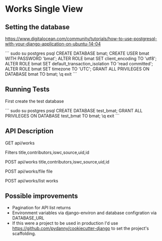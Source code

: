 Works Single View
=================

Setting the database
--------------------

https://www.digitalocean.com/community/tutorials/how-to-use-postgresql-with-your-django-application-on-ubuntu-14-04

´´´
sudo su postgres
psql
CREATE DATABASE bmat;
CREATE USER bmat WITH PASSWORD 'bmat';
ALTER ROLE bmat SET client_encoding TO 'utf8';
ALTER ROLE bmat SET default_transaction_isolation TO 'read committed';
ALTER ROLE bmat SET timezone TO 'UTC';
GRANT ALL PRIVILEGES ON DATABASE bmat TO bmat;
\q
exit
´´´

Running Tests
-------------

First create the test database

´´´
sudo su postgres
psql
CREATE DATABASE test_bmat;
GRANT ALL PRIVILEGES ON DATABASE test_bmat TO bmat;
\q
exit
´´´

API Description
---------------

GET api/works

Filters 
title,contributors,iswc,source,uid,id

POST api/works
title,contributors,iswc,source,uid,id

POST api/works/file
file

POST api/works/list
works


Possible improvements
---------------------

* Pagination for API list returns
* Environment variables via django-environ and database configration via DATABASE_URL
* If this were a project to be used in production I'd use https://github.com/pydanny/cookiecutter-django
  to set the project's scaffolding.
